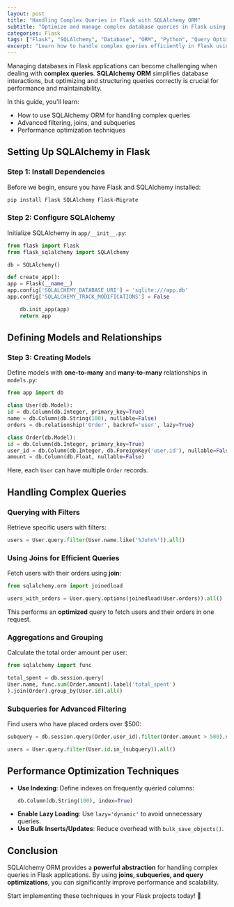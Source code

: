 ```yaml
---
layout: post
title: "Handling Complex Queries in Flask with SQLAlchemy ORM"
subtitle: "Optimize and manage complex database queries in Flask using SQLAlchemy ORM"
categories: Flask
tags: ["Flask", "SQLAlchemy", "Database", "ORM", "Python", "Query Optimization"]
excerpt: "Learn how to handle complex queries efficiently in Flask using SQLAlchemy ORM. Discover techniques like query optimization, relationships, and lazy loading for better performance."
---
```




Managing databases in Flask applications can become challenging when dealing with **complex queries**. **SQLAlchemy ORM** simplifies database interactions, but optimizing and structuring queries correctly is crucial for performance and maintainability.

In this guide, you'll learn:
- How to use SQLAlchemy ORM for handling complex queries
- Advanced filtering, joins, and subqueries
- Performance optimization techniques

## Setting Up SQLAlchemy in Flask

### Step 1: Install Dependencies

Before we begin, ensure you have Flask and SQLAlchemy installed:

```bash
pip install Flask SQLAlchemy Flask-Migrate
```

### Step 2: Configure SQLAlchemy

Initialize SQLAlchemy in `app/__init__.py`:

```python
from flask import Flask
from flask_sqlalchemy import SQLAlchemy

db = SQLAlchemy()

def create_app():
app = Flask(__name__)
app.config['SQLALCHEMY_DATABASE_URI'] = 'sqlite:///app.db'
app.config['SQLALCHEMY_TRACK_MODIFICATIONS'] = False

    db.init_app(app)
    return app
```

## Defining Models and Relationships

### Step 3: Creating Models

Define models with **one-to-many** and **many-to-many** relationships in `models.py`:

```python
from app import db

class User(db.Model):
id = db.Column(db.Integer, primary_key=True)
name = db.Column(db.String(100), nullable=False)
orders = db.relationship('Order', backref='user', lazy=True)

class Order(db.Model):
id = db.Column(db.Integer, primary_key=True)
user_id = db.Column(db.Integer, db.ForeignKey('user.id'), nullable=False)
amount = db.Column(db.Float, nullable=False)
```

Here, each `User` can have multiple `Order` records.

## Handling Complex Queries

### Querying with Filters

Retrieve specific users with filters:

```python
users = User.query.filter(User.name.like('%John%')).all()
```

### Using Joins for Efficient Queries

Fetch users with their orders using **join**:

```python
from sqlalchemy.orm import joinedload

users_with_orders = User.query.options(joinedload(User.orders)).all()
```

This performs an **optimized** query to fetch users and their orders in one request.

### Aggregations and Grouping

Calculate the total order amount per user:

```python
from sqlalchemy import func

total_spent = db.session.query(
User.name, func.sum(Order.amount).label('total_spent')
).join(Order).group_by(User.id).all()
```

### Subqueries for Advanced Filtering

Find users who have placed orders over $500:

```python
subquery = db.session.query(Order.user_id).filter(Order.amount > 500).subquery()

users = User.query.filter(User.id.in_(subquery)).all()
```

## Performance Optimization Techniques

- **Use Indexing**: Define indexes on frequently queried columns:  
  ```python
  db.Column(db.String(100), index=True)
  ```
- **Enable Lazy Loading**: Use `lazy='dynamic'` to avoid unnecessary queries.
- **Use Bulk Inserts/Updates**: Reduce overhead with `bulk_save_objects()`.

## Conclusion

SQLAlchemy ORM provides a **powerful abstraction** for handling complex queries in Flask applications. By using **joins, subqueries, and query optimizations**, you can significantly improve performance and scalability.

Start implementing these techniques in your Flask projects today! 🚀  
